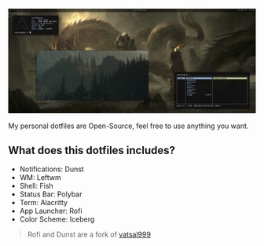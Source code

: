![](assets/../assets/desktop.png)

My personal dotfiles are Open-Source, feel free to use anything you want.

## What does this dotfiles includes?

- Notifications: Dunst
- WM: Leftwm
- Shell: Fish
- Status Bar: Polybar
- Term: Alacritty 
- App Launcher: Rofi
- Color Scheme: Iceberg

> Rofi and Dunst are a fork of [vatsal999](https://github.com/vatsal999/dotfiles)
